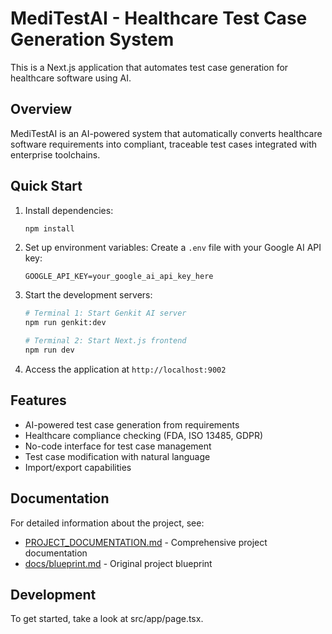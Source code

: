 # MediTestAI - Healthcare Test Case Generation System

This is a Next.js application that automates test case generation for healthcare software using AI.

## Overview

MediTestAI is an AI-powered system that automatically converts healthcare software requirements into compliant, traceable test cases integrated with enterprise toolchains.

## Quick Start

1. Install dependencies:
   ```bash
   npm install
   ```

2. Set up environment variables:
   Create a `.env` file with your Google AI API key:
   ```
   GOOGLE_API_KEY=your_google_ai_api_key_here
   ```

3. Start the development servers:
   ```bash
   # Terminal 1: Start Genkit AI server
   npm run genkit:dev
   
   # Terminal 2: Start Next.js frontend
   npm run dev
   ```

4. Access the application at `http://localhost:9002`

## Features

- AI-powered test case generation from requirements
- Healthcare compliance checking (FDA, ISO 13485, GDPR)
- No-code interface for test case management
- Test case modification with natural language
- Import/export capabilities

## Documentation

For detailed information about the project, see:
- [PROJECT_DOCUMENTATION.md](PROJECT_DOCUMENTATION.md) - Comprehensive project documentation
- [docs/blueprint.md](docs/blueprint.md) - Original project blueprint

## Development

To get started, take a look at src/app/page.tsx.
